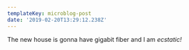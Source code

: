 ```yaml
---
templateKey: microblog-post
date: '2019-02-20T13:29:12.238Z'
---
```


The new house is gonna have gigabit fiber and I am _ecstatic!_

